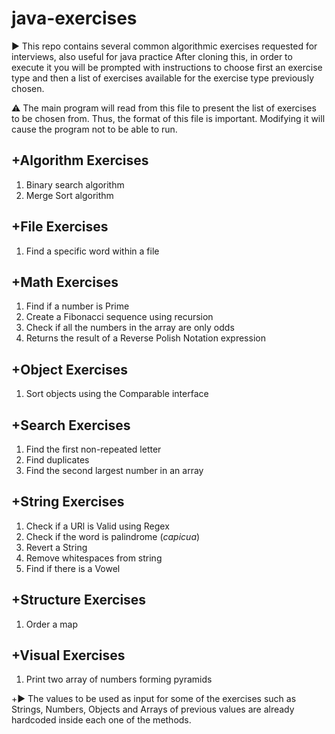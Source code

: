 # java-exercises
▶️ This repo contains several common algorithmic exercises requested for interviews, also useful for java practice
After cloning this, in order to execute it you will be prompted with instructions to choose first an exercise type and then a list of exercises available for the exercise type previously chosen.

⚠️ The main program will read from this file to present the list of exercises to be chosen from. Thus, the format of this file is important. Modifying it will cause the program not to be able to run.

## +Algorithm Exercises
1. Binary search algorithm
2. Merge Sort algorithm

## +File Exercises
1. Find a specific word within a file

## +Math Exercises
1. Find if a number is Prime
2. Create a Fibonacci sequence using recursion
3. Check if all the numbers in the array are only odds
4. Returns the result of a Reverse Polish Notation expression

## +Object Exercises
1. Sort objects using the Comparable interface

## +Search Exercises
1. Find the first non-repeated letter
2. Find duplicates
3. Find the second largest number in an array

## +String Exercises
1. Check if a URl is Valid using Regex 
2. Check if the word is palindrome (_capicua_)
3. Revert a String 
4. Remove whitespaces from string 
5. Find if there is a Vowel

## +Structure Exercises
1. Order a map

## +Visual Exercises
1. Print two array of numbers forming pyramids


+▶️ The values to be used as input for some of the exercises such as Strings, Numbers, Objects and Arrays of previous values are already hardcoded inside each one of the methods.

